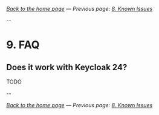 _[Back to the home page](../README.md)
— Previous page: [8. Known Issues](./Known_Issues.md)_

-- 

# 9. FAQ

## Does it work with Keycloak 24?

TODO

--

_[Back to the home page](../README.md)
— Previous page: [8. Known Issues](./Known_Issues.md)_

